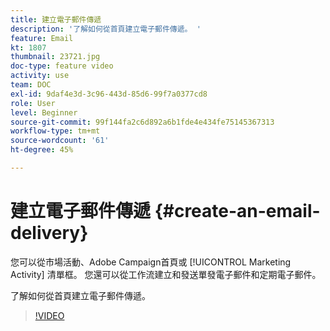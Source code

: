 ```yaml
---
title: 建立電子郵件傳遞
description: '了解如何從首頁建立電子郵件傳遞。 '
feature: Email
kt: 1807
thumbnail: 23721.jpg
doc-type: feature video
activity: use
team: DOC
exl-id: 9daf4e3d-3c96-443d-85d6-99f7a0377cd8
role: User
level: Beginner
source-git-commit: 99f144fa2c6d892a6b1fde4e434fe75145367313
workflow-type: tm+mt
source-wordcount: '61'
ht-degree: 45%

---
```


# 建立電子郵件傳遞 {#create-an-email-delivery}

您可以從市場活動、Adobe Campaign首頁或 [!UICONTROL Marketing Activity] 清單框。 您還可以從工作流建立和發送單發電子郵件和定期電子郵件。

了解如何從首頁建立電子郵件傳遞。

>[!VIDEO](https://video.tv.adobe.com/v/23721?quality=12)
